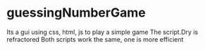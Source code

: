 # guessingNumberGame
Its a gui using css, html, js to play a simple game
The script.Dry is refractored
Both scripts work the same, one is more efficient
